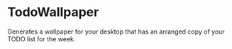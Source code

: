 # TodoWallpaper
Generates a wallpaper for your desktop that has an arranged copy of your TODO list for the week.
